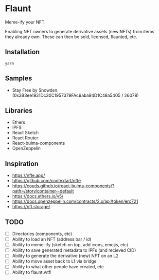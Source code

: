 # Flaunt

Meme-ify your NFT.

Enabling NFT owners to generate derivative assets (new NFTs) from items they already own. These can then be sold, licensed, flaunted, etc.

## Installation

```
yarn
```

## Samples

- Stay Free by Snowden (0x3B3ee1931Dc30C1957379FAc9aba94D1C48a5405 / 26078)

## Libraries

- Ethers
- IPFS
- React Sketch
- React Router
- React-bulma-components
- OpenZeppelin

## Inspiration

- https://nfte.app/
- https://github.com/contextart/nfte
- https://couds.github.io/react-bulma-components/?path=/story/container--default
- https://docs.ethers.io/v5/
- https://docs.openzeppelin.com/contracts/2.x/api/token/erc721
- https://nft.storage/

## TODO

- [ ] Directories (components, etc)
- [ ] Ability to load an NFT (address bar / id)
- [ ] Ability to meme-ify (sketch on top, add icons, emojis, etc)
- [ ] Ability to save generated metadata to IPFs (and recieved CID)
- [ ] Ability to generate the derivative (new) NFT on an L2
- [ ] Ability to move asset back to L1 via bridge
- [ ] Ability to what other people have created, etc
- [ ] Ability to flaunt.wtf!
